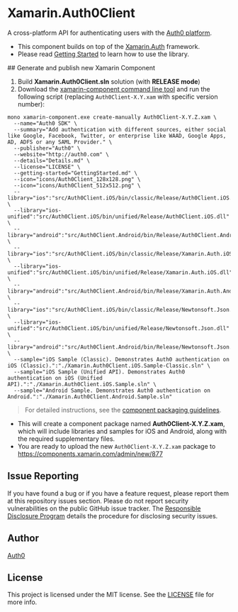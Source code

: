 # Xamarin.Auth0Client
A cross-platform API for authenticating users with the [Auth0 platform](http://auth0.com).
* This component builds on top of the [Xamarin.Auth](https://github.com/xamarin/Xamarin.Auth) framework.
* Please read [Getting Started](https://github.com/auth0/Xamarin.Auth0Client/blob/master/GettingStarted.md) to learn how to use the library.

## Generate and publish new Xamarin Component

1. Build __Xamarin.Auth0Client.sln__ solution (with __RELEASE mode__)
2. Download the [xamarin-component command line tool](https://components.xamarin.com/submit/xpkg) and run the following script (replacing `Auth0Client-X.Y.xam` with specific version number):

```
mono xamarin-component.exe create-manually Auth0Client-X.Y.Z.xam \
  --name="Auth0 SDK" \
  --summary="Add authentication with different sources, either social like Google, Facebook, Twitter, or enterprise like WAAD, Google Apps, AD, ADFS or any SAML Provider." \
  --publisher="Auth0" \
  --website="http://auth0.com" \
  --details="Details.md" \
  --license="LICENSE" \
  --getting-started="GettingStarted.md" \
  --icon="icons/Auth0Client_128x128.png" \
  --icon="icons/Auth0Client_512x512.png" \
  --library="ios":"src/Auth0Client.iOS/bin/classic/Release/Auth0Client.iOS.dll" \
  --library="ios-unified":"src/Auth0Client.iOS/bin/unified/Release/Auth0Client.iOS.dll" \
  --library="android":"src/Auth0Client.Android/bin/Release/Auth0Client.Android.dll" \
  --library="ios":"src/Auth0Client.iOS/bin/classic/Release/Xamarin.Auth.iOS.dll" \
  --library="ios-unified":"src/Auth0Client.iOS/bin/unified/Release/Xamarin.Auth.iOS.dll" \
  --library="android":"src/Auth0Client.Android/bin/Release/Xamarin.Auth.Android.dll" \
  --library="ios":"src/Auth0Client.iOS/bin/classic/Release/Newtonsoft.Json.dll" \
  --library="ios-unified":"src/Auth0Client.iOS/bin/unified/Release/Newtonsoft.Json.dll" \
  --library="android":"src/Auth0Client.Android/bin/Release/Newtonsoft.Json.dll" \
  --sample="iOS Sample (Classic). Demonstrates Auth0 authentication on iOS (Classic).":"./Xamarin.Auth0Client.iOS.Sample-Classic.sln" \
  --sample="iOS Sample (Unified API). Demonstrates Auth0 authentication on iOS (Unified API).":"./Xamarin.Auth0Client.iOS.Sample.sln" \
  --sample="Android Sample. Demonstrates Auth0 authentication on Android.":"./Xamarin.Auth0Client.Android.Sample.sln"
```

> For detailed instructions, see the [component packaging guidelines](https://components.xamarin.com/guidelines).

* This will create a component package named __Auth0Client-X.Y.Z.xam__, which will include libraries and samples for iOS and Android, along with the required supplementary files.
* You are ready to upload the new `Auth0Client-X.Y.Z.xam` package to https://components.xamarin.com/admin/new/877

## Issue Reporting

If you have found a bug or if you have a feature request, please report them at this repository issues section. Please do not report security vulnerabilities on the public GitHub issue tracker. The [Responsible Disclosure Program](https://auth0.com/whitehat) details the procedure for disclosing security issues.

## Author

[Auth0](auth0.com)

## License

This project is licensed under the MIT license. See the [LICENSE](LICENSE) file for more info.
